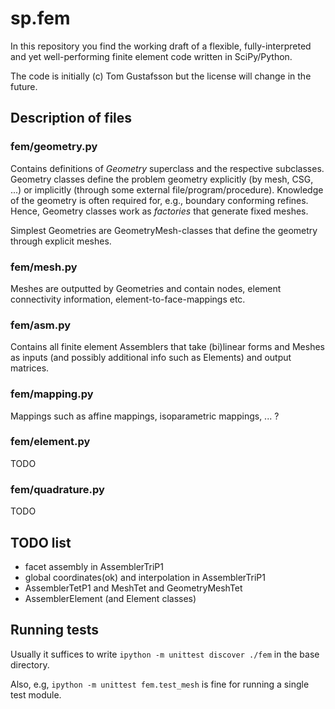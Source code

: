 # sp.fem

In this repository you find the working draft of a flexible, fully-interpreted and yet well-performing finite element code written in SciPy/Python.

The code is initially (c) Tom Gustafsson but the license will change in the future.

## Description of files

### fem/geometry.py

Contains definitions of *Geometry* superclass and the respective subclasses. Geometry classes define the problem geometry explicitly (by mesh, CSG, ...) or implicitly (through some external file/program/procedure). Knowledge of the geometry is often required for, e.g., boundary conforming refines. Hence, Geometry classes work as *factories* that generate fixed meshes.

Simplest Geometries are GeometryMesh-classes that define the geometry through explicit meshes.

### fem/mesh.py

Meshes are outputted by Geometries and contain nodes, element connectivity information, element-to-face-mappings etc.

### fem/asm.py

Contains all finite element Assemblers that take (bi)linear forms and Meshes as inputs (and possibly additional info such as Elements) and output matrices.

### fem/mapping.py

Mappings such as affine mappings, isoparametric mappings, ... ?

### fem/element.py

TODO

### fem/quadrature.py

TODO

## TODO list

* facet assembly in AssemblerTriP1
* global coordinates(ok) and interpolation in AssemblerTriP1
* AssemblerTetP1 and MeshTet and GeometryMeshTet
* AssemblerElement (and Element classes)

## Running tests

Usually it suffices to write
```ipython -m unittest discover ./fem```
in the base directory.

Also, e.g,
```ipython -m unittest fem.test_mesh```
is fine for running a single test module.
